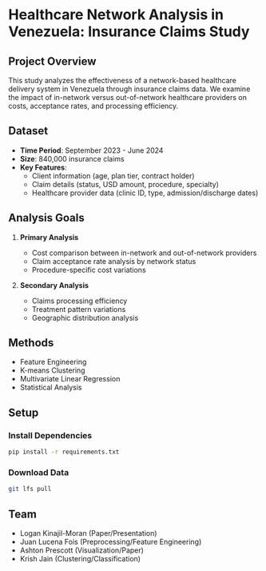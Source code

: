 # Healthcare Network Analysis in Venezuela: Insurance Claims Study

## Project Overview
This study analyzes the effectiveness of a network-based healthcare delivery system in Venezuela through insurance claims data. We examine the impact of in-network versus out-of-network healthcare providers on costs, acceptance rates, and processing efficiency.

## Dataset
- **Time Period**: September 2023 - June 2024
- **Size**: 840,000 insurance claims
- **Key Features**: 
  - Client information (age, plan tier, contract holder)
  - Claim details (status, USD amount, procedure, specialty)
  - Healthcare provider data (clinic ID, type, admission/discharge dates)

## Analysis Goals
1. **Primary Analysis**
   - Cost comparison between in-network and out-of-network providers
   - Claim acceptance rate analysis by network status
   - Procedure-specific cost variations

2. **Secondary Analysis**
   - Claims processing efficiency
   - Treatment pattern variations
   - Geographic distribution analysis

## Methods
- Feature Engineering
- K-means Clustering
- Multivariate Linear Regression
- Statistical Analysis

## Setup

### Install Dependencies

```bash
pip install -r requirements.txt
```

### Download Data

```bash
git lfs pull
```


## Team
- Logan Kinajil-Moran (Paper/Presentation)
- Juan Lucena Fois (Preprocessing/Feature Engineering)
- Ashton Prescott (Visualization/Paper)
- Krish Jain (Clustering/Classification)
